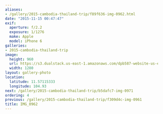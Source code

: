 ```yaml
---
aliases:
- /gallery/2015-cambodia-thailand-trip/f89f636-img-0962.html
date: "2015-11-15 00:47:47"
exif:
  aperture: f/2.2
  exposure: 1/1276
  make: Apple
  model: iPhone 6
galleries:
- 2015-cambodia-thailand-trip
image:
  height: 960
  url: https://s3.dualstack.us-east-1.amazonaws.com/dpb587-website-us-east-1/asset/gallery/2015-cambodia-thailand-trip/f89f636-img-0962~1280.jpg
  width: 1280
layout: gallery-photo
location:
  latitude: 11.57115333
  longitude: 104.93
next: /gallery/2015-cambodia-thailand-trip/b5dafc7-img-0971
ordering: 4
previous: /gallery/2015-cambodia-thailand-trip/f309d4c-img-0961
title: IMG_0962
---
```

